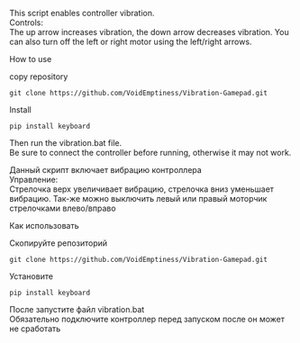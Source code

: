 This script enables controller vibration.  
Controls:  
 The up arrow increases vibration, the down arrow decreases vibration. You can also turn off the left or right motor using the left/right arrows.  

How to use

copy repository
```
git clone https://github.com/VoidEmptiness/Vibration-Gamepad.git
```
Install 
```
pip install keyboard
```
Then run the vibration.bat file.  
Be sure to connect the controller before running, otherwise it may not work.

Данный скрипт включает вибрацию контроллера  
Управление:  
Стрелочка верх увеличивает вибрацию, стрелочка вниз уменьшает вибрацию. Так-же можно выключить левый или правый моторчик стрелочками влево/вправо  

Как использовать

Скопируйте репозиторий 
```
git clone https://github.com/VoidEmptiness/Vibration-Gamepad.git
```
Установите
```
pip install keyboard
```
После запустите файл vibration.bat  
Обязательно подключите контроллер перед запуском после он может не сработать
